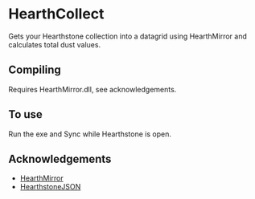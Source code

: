 # HearthCollect

Gets your Hearthstone collection into a datagrid using HearthMirror and calculates total dust values.

## Compiling

Requires HearthMirror.dll, see acknowledgements.

## To use

Run the exe and Sync while Hearthstone is open.

## Acknowledgements

* [HearthMirror](https://github.com/HearthSim/HearthMirror/)
* [HearthstoneJSON](https://hearthstonejson.com/)
